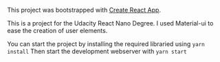 This project was bootstrapped with [Create React App](https://github.com/facebookincubator/create-react-app).

This is a project for the Udacity React Nano Degree. I used Material-ui to ease the creation of user elements.

You can start the project by installing the required libraried using `yarn install`
Then start the development webserver with `yarn start`

